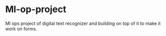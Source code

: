 # Ml-op-project
Ml ops project of digital text recognizer and building on top of it to make it work on forms.

